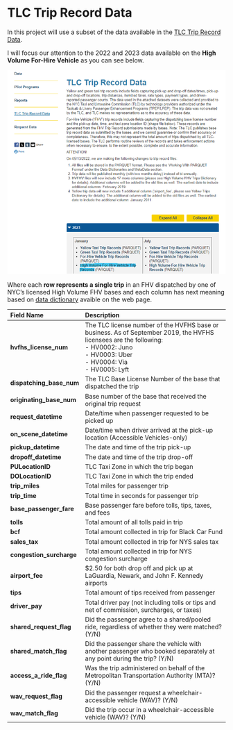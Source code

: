 # TLC Trip Record Data

In this project will use a subset of the data available in the [TLC Trip Record Data](https://www.nyc.gov/site/tlc/about/tlc-trip-record-data.page).

I will focus our attention to the 2022 and 2023 data available on the **High Volume For-Hire Vehicle** as you can see below.

![](01-source-page.png)

Where each **row represents a single trip** in an FHV  dispatched by one of NYC’s licensed High Volume FHV bases and each column has next meaning based on [data dictionary](https://www.nyc.gov/assets/tlc/downloads/pdf/data_dictionary_trip_records_hvfhs.pdf) avaible on the web page.

|**Field Name**|**Description**|
|:-------------|:--------------|
|**hvfhs_license_num**|The TLC license number of the HVFHS base or business. As of September 2019, the HVFHS licensees are the following: <br> - HV0002: Juno <br> - HV0003: Uber <br> - HV0004: Via <br> - HV0005: Lyft|
|**dispatching_base_num**|The TLC Base License Number of the base that dispatched the trip|
|**originating_base_num**|Base number of the base that received the original trip request|
|**request_datetime**|Date/time when passenger requested to be picked up|
|**on_scene_datetime**|Date/time when driver arrived at the pick-up location (Accessible Vehicles-only)|
|**pickup_datetime**|The date and time of the trip pick-up|
|**dropoff_datetime**|The date and time of the trip drop-off|
|**PULocationID**|TLC Taxi Zone in which the trip began|
|**DOLocationID**|TLC Taxi Zone in which the trip ended|
|**trip_miles**|Total miles for passenger trip|
|**trip_time**|Total time in seconds for passenger trip|
|**base_passenger_fare**|Base passenger fare before tolls, tips, taxes, and fees|
|**tolls**|Total amount of all tolls paid in trip|
|**bcf**|Total amount collected in trip for Black Car Fund|
|**sales_tax**|Total amount collected in trip for NYS sales tax|
|**congestion_surcharge**|Total amount collected in trip for NYS congestion surcharge|
|**airport_fee**|$2.50 for both drop off and pick up at LaGuardia, Newark, and John F. Kennedy airports|
|**tips**|Total amount of tips received from passenger|
|**driver_pay**|Total driver pay (not including tolls or tips and net of commission, surcharges, or taxes)|
|**shared_request_flag**|Did the passenger agree to a shared/pooled ride, regardless of whether they were matched? (Y/N)|
|**shared_match_flag**|Did the passenger share the vehicle with another passenger who booked separately at any point during the trip? (Y/N)|
|**access_a_ride_flag**|Was the trip administered on behalf of the Metropolitan Transportation Authority (MTA)? (Y/N)|
|**wav_request_flag**|Did the passenger request a wheelchair-accessible vehicle (WAV)? (Y/N)|
|**wav_match_flag**|Did the trip occur in a wheelchair-accessible vehicle (WAV)? (Y/N)|

